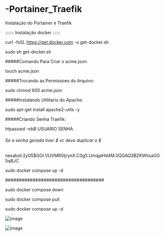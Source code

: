 # -Portainer_Traefik
Instalação do Portainer e Traefik

:::::::  Instalação docker  ::::::

curl -fsSL https://get.docker.com -o get-docker.sh

sudo sh get-docker.sh

#####Comando Para Criar o acme.json:

touch acme.json

#####Trocando as Permissoes do Arquivo:

sudo chmod 600 acme.json

#####Instalando Utilitario do Apache:

sudo apt-get install apache2-utils -y

#####Criando Senha Traefik:

htpasswd -nbB USUARIO SENHA

###### Se a senha gerada tiver $ vc deve duplicar o $

nexabot:$2y$05$GGI.VUVMR0ljrynX.C0g5.UmqjaHd4M.0QGAQ3BZKWIisaGG5qBJC


sudo docker compose up -d

####################################

sudo docker compose down

sudo docker compose pull

sudo docker compose up -d


![image](https://github.com/CursoAnalistaVoip/-Portainer_Traefik/assets/102430464/1f919ff4-9fb0-4f99-a03e-bcbda7931884)


![image](https://github.com/CursoAnalistaVoip/-Portainer_Traefik/assets/102430464/3c934261-c6bd-454f-bcb8-4472526627f4)


